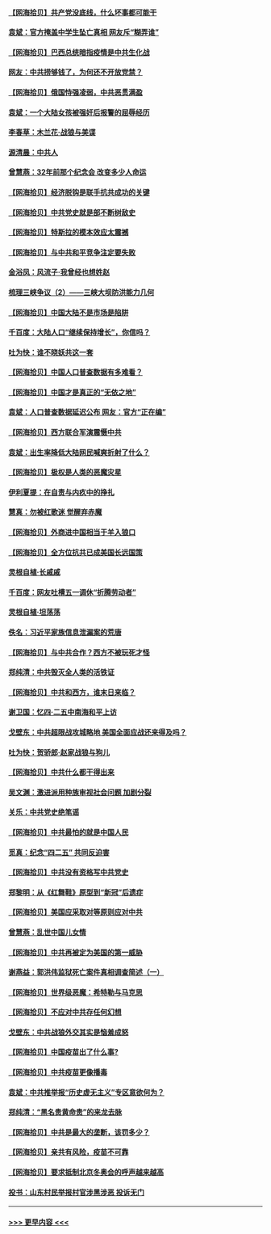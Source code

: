 #### [【网海拾贝】共产党没底线，什么坏事都可能干](../pages/nsc993/n12942090.md?t=05122302) 
#### [袁斌：官方掩盖中学生坠亡真相 网友斥“糊弄谁”](../pages/nsc993/n12942029.md?t=05122302) 
#### [【网海拾贝】巴西总统暗指疫情是中共生化战](../pages/nsc993/n12938999.md?t=05122302) 
#### [网友：中共捞够钱了，为何还不开放党禁？](../pages/nsc993/n12938952.md?t=05122302) 
#### [【网海拾贝】俄国恃强凌弱，中共恶贯满盈](../pages/nsc993/n12936626.md?t=05122302) 
#### [袁斌：一个大陆女孩被强奸后报警的屈辱经历](../pages/nsc993/n12936547.md?t=05122302) 
#### [李春草：木兰花·战狼与美谍](../pages/nsc993/n12935995.md?t=05122302) 
#### [源清晨：中共人](../pages/nsc993/n12935589.md?t=05122302) 
#### [曾慧燕：32年前那个纪念会 改变多少人命运](../pages/nsc993/n12934233.md?t=05122302) 
#### [【网海拾贝】经济脱钩是联手抗共成功的关键](../pages/nsc993/n12934176.md?t=05122302) 
#### [【网海拾贝】中共党史就是部不断树敌史](../pages/nsc993/n12932844.md?t=05122302) 
#### [【网海拾贝】特斯拉的模本效应太震撼](../pages/nsc993/n12925626.md?t=05122302) 
#### [【网海拾贝】与中共和平竞争注定要失败](../pages/nsc993/n12923326.md?t=05122302) 
#### [金浴凤：风流子‧我曾经也想姓赵](../pages/nsc993/n12920911.md?t=05122302) 
#### [梳理三峡争议（2）——三峡大坝防洪能力几何](../pages/nsc993/n12920173.md?t=05122302) 
#### [【网海拾贝】中国大陆不是市场是陷阱](../pages/nsc993/n12920143.md?t=05122302) 
#### [千百度：大陆人口“继续保持增长”，你信吗？](../pages/nsc993/n12918946.md?t=05122302) 
#### [吐为快：谁不晓妖共这一套](../pages/nsc993/n12918941.md?t=05122302) 
#### [【网海拾贝】中国人口普查数据有多难看？](../pages/nsc993/n12917822.md?t=05122302) 
#### [【网海拾贝】中国才是真正的“无依之地”](../pages/nsc993/n12915845.md?t=05122302) 
#### [袁斌：人口普查数据延迟公布 网友：官方“正在编”](../pages/nsc993/n12915748.md?t=05122302) 
#### [【网海拾贝】西方联合军演震慑中共](../pages/nsc993/n12913466.md?t=05122302) 
#### [袁斌：出生率降低大陆网民喊爽折射了什么？](../pages/nsc993/n12913365.md?t=05122302) 
#### [【网海拾贝】极权是人类的恶魔灾星](../pages/nsc993/n12910697.md?t=05122302) 
#### [伊利夏提：在自责与内疚中的挣扎](../pages/nsc993/n12910493.md?t=05122302) 
#### [慧真：勿被红歌迷 觉醒弃赤魔](../pages/nsc993/n12910485.md?t=05122302) 
#### [【网海拾贝】外商进中国相当于羊入狼口](../pages/nsc993/n12908274.md?t=05122302) 
#### [【网海拾贝】全方位抗共已成美国长远国策](../pages/nsc993/n12906878.md?t=05122302) 
#### [灵根自植‧长戚戚](../pages/nsc993/n12905585.md?t=05122302) 
#### [千百度：网友吐槽五一调休“折腾劳动者”](../pages/nsc993/n12905934.md?t=05122302) 
#### [灵根自植‧坦荡荡](../pages/nsc993/n12905562.md?t=05122302) 
#### [佚名：习近平家族信息泄漏案的荒唐](../pages/nsc993/n12904705.md?t=05122302) 
#### [【网海拾贝】与中共合作？西方不被玩死才怪](../pages/nsc993/n12903873.md?t=05122302) 
#### [郑纯清：中共毁灭全人类的活铁证](../pages/nsc993/n12903785.md?t=05122302) 
#### [【网海拾贝】中共和西方，谁末日来临？](../pages/nsc993/n12903482.md?t=05122302) 
#### [谢卫国：忆四‧二五中南海和平上访](../pages/nsc993/n12902192.md?t=05122302) 
#### [戈壁东：中共超限战攻城略地 美国全面应战还来得及吗？](../pages/nsc993/n12902297.md?t=05122302) 
#### [吐为快：贺骄郎‧赵家战狼与狗儿](../pages/nsc993/n12902280.md?t=05122302) 
#### [【网海拾贝】中共什么都干得出来](../pages/nsc993/n12897500.md?t=05122302) 
#### [吴文渊：激进派用种族审视社会问题 加剧分裂](../pages/nsc993/n12893881.md?t=05122302) 
#### [关乐：中共党史绝笔谣](../pages/nsc993/n12897270.md?t=05122302) 
#### [【网海拾贝】中共最怕的就是中国人民](../pages/nsc993/n12894705.md?t=05122302) 
#### [觅真：纪念“四二五” 共同反迫害](../pages/nsc993/n12894553.md?t=05122302) 
#### [【网海拾贝】中共没有资格写中共党史](../pages/nsc993/n12892231.md?t=05122302) 
#### [郑黎明：从《红舞鞋》原型到“新冠”后遗症](../pages/nsc993/n12890469.md?t=05122302) 
#### [【网海拾贝】美国应采取对等原则应对中共](../pages/nsc993/n12889176.md?t=05122302) 
#### [曾慧燕：乱世中国儿女情](../pages/nsc993/n12887931.md?t=05122302) 
#### [【网海拾贝】中共再被定为美国的第一威胁](../pages/nsc993/n12887580.md?t=05122302) 
#### [谢燕益：郭洪伟监狱死亡案件真相调查简述（一）](../pages/nsc993/n12885648.md?t=05122302) 
#### [【网海拾贝】世界级恶魔：希特勒与马克思](../pages/nsc993/n12884062.md?t=05122302) 
#### [【网海拾贝】不应对中共存任何幻想](../pages/nsc993/n12881460.md?t=05122302) 
#### [戈壁东：中共战狼外交其实是恼羞成怒](../pages/nsc993/n12880392.md?t=05122302) 
#### [【网海拾贝】中国疫苗出了什么事?](../pages/nsc993/n12879124.md?t=05122302) 
#### [【网海拾贝】中共疫苗更像播毒](../pages/nsc993/n12876631.md?t=05122302) 
#### [袁斌：中共推举报“历史虚无主义”专区意欲何为？](../pages/nsc993/n12876530.md?t=05122302) 
#### [郑纯清：“黑名贵黄命贵”的来龙去脉](../pages/nsc993/n12875589.md?t=05122302) 
#### [【网海拾贝】中共是最大的垄断，该罚多少？](../pages/nsc993/n12874006.md?t=05122302) 
#### [【网海拾贝】亲共有风险，疫苗不可靠](../pages/nsc993/n12872224.md?t=05122302) 
#### [【网海拾贝】要求抵制北京冬奥会的呼声越来越高](../pages/nsc993/n12868962.md?t=05122302) 
#### [投书：山东村民举报村官涉黑涉恶 投诉无门](../pages/nsc993/n12869726.md?t=05122302) 

----
#### [ >>> 更早内容 <<< ](../indexes/nsc993-earlier.md)
